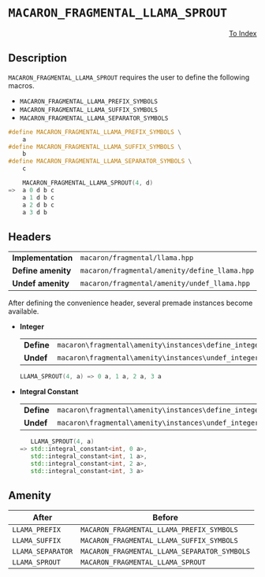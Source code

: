 # `MACARON_FRAGMENTAL_LLAMA_SPROUT`

<p style='text-align: right;'><a href="../../index.md#fragmental-llama">To Index</a></p>

## Description

`MACARON_FRAGMENTAL_LLAMA_SPROUT` requires the user to define the following macros.

- `MACARON_FRAGMENTAL_LLAMA_PREFIX_SYMBOLS`
- `MACARON_FRAGMENTAL_LLAMA_SUFFIX_SYMBOLS`
- `MACARON_FRAGMENTAL_LLAMA_SEPARATOR_SYMBOLS`

```C++
#define MACARON_FRAGMENTAL_LLAMA_PREFIX_SYMBOLS \
    a
#define MACARON_FRAGMENTAL_LLAMA_SUFFIX_SYMBOLS \
    b
#define MACARON_FRAGMENTAL_LLAMA_SEPARATOR_SYMBOLS \
    c

    MACARON_FRAGMENTAL_LLAMA_SPROUT(4, d)
=>  a 0 d b c
    a 1 d b c
    a 2 d b c
    a 3 d b
```

## Headers

<table>
  <tbody>
    <tr>
      <td><b>Implementation</b></td>
      <td><code>macaron/fragmental/llama.hpp</code></td>
    </tr>
    <tr>
      <td><b>Define amenity</b></td>
      <td><code>macaron/fragmental/amenity/define_llama.hpp</code></td>
    </tr>
    <tr>
      <td><b>Undef amenity</b></td>
      <td><code>macaron/fragmental/amenity/undef_llama.hpp</code></td>
    </tr>
  </tbody>
</table>

After defining the convenience header, several premade instances become available.

- **Integer**

  <table>
    <tbody>
      <tr>
        <td><b>Define</b></td>
        <td><code>macaron\fragmental\amenity\instances\define_integer_llama.hpp</td>
      </tr>
      <tr>
        <td><b>Undef</b></td>
        <td><code>macaron\fragmental\amenity\instances\undef_integer_llama.hpp</code></td>
      </tr>
    </tbody>
  </table>

  ```C++
  LLAMA_SPROUT(4, a) => 0 a, 1 a, 2 a, 3 a
  ```

- **Integral Constant**

  <table>
    <tbody>
      <tr>
        <td><b>Define</b></td>
        <td><code>macaron\fragmental\amenity\instances\define_integer_llama.hpp</td>
      </tr>
      <tr>
        <td><b>Undef</b></td>
        <td><code>macaron\fragmental\amenity\instances\undef_integer_llama.hpp</code></td>
      </tr>
    </tbody>
  </table>

  ```C++
     LLAMA_SPROUT(4, a)
  => std::integral_constant<int, 0 a>,
     std::integral_constant<int, 1 a>,
     std::integral_constant<int, 2 a>,
     std::integral_constant<int, 3 a>
  ```

## Amenity

<table>
  <thead>
    <tr>
      <th>After</th>
      <th>Before</th>
    </tr>
  </thead>
  <tbody>
    <tr>
      <td><code>LLAMA_PREFIX</code></td>
      <td><code>MACARON_FRAGMENTAL_LLAMA_PREFIX_SYMBOLS</code></td>
    </tr>
    <tr>
      <td><code>LLAMA_SUFFIX</code></td>
      <td><code>MACARON_FRAGMENTAL_LLAMA_SUFFIX_SYMBOLS</code></td>
    </tr>
    <tr>
      <td><code>LLAMA_SEPARATOR</code></td>
      <td><code>MACARON_FRAGMENTAL_LLAMA_SEPARATOR_SYMBOLS</code></td>
    </tr>
    <tr>
      <td><code>LLAMA_SPROUT</code></td>
      <td><code>MACARON_FRAGMENTAL_LLAMA_SPROUT</code></td>
    </tr>
  </tbody>
</table>
